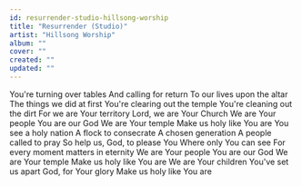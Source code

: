 ```yaml
---
id: resurrender-studio-hillsong-worship
title: "Resurrender (Studio)"
artist: "Hillsong Worship"
album: ""
cover: ""
created: ""
updated: ""
---
```


You're turning over tables
And calling for return
To our lives upon the altar
The things we did at first
You're clearing out the temple
You're cleaning out the dirt
For we are Your territory
Lord, we are Your Church
We are Your people
You are our God
We are Your temple
Make us holy like You are
You see a holy nation
A flock to consecrate
A chosen generation
A people called to pray
So help us, God, to plеase You
Where only You can see
For еvery moment matters in eternity
We are Your people
You are our God
We are Your temple
Make us holy like You are
We are Your children
You've set us apart
God, for Your glory
Make us holy like You are